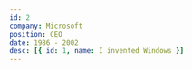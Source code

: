 ```yaml
---
id: 2
company: Microsoft
position: CEO
date: 1986 - 2002
desc: [{ id: 1, name: I invented Windows }]
---
```

